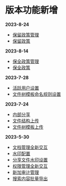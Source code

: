 <!-- # 更新日志 -->
<!-- __2022-12-16__ -->
<!-- + <a href="/zh/v1.1.6/o-admin-log-manage">日志管理</a> -->
<!-- + <a href="/zh/v1.1.6/o-admin-user#ldap模式">用户Ldap模式</a> -->
# 版本功能新增
__2023-8-24__
+ <a href="/zh/v1.1.6/admin-hold-policy.html#保留政策管理">保留政策管理<Badge type="note" text="1.2.1" /></a>
+ <a href="/zh/v1.1.6/file-hold.html#保留政策">保留政策<Badge type="note" text="1.2.1" /></a>


__2023-8-14__
+ <a href="/zh/v1.1.6/admin-hold-policy.html">保全政策管理<Badge type="note" text="1.2.0" /></a>
+ <a href="/zh/v1.1.6/file-hold.html">保全政策<Badge type="note" text="1.2.0" /></a>
  
__2023-7-28__
+ <a href="/zh/v1.1.6/admin-user.html#用户管理">活跃用户设置</a><Badge type="note" text="1.1.9" vertical="top"/>
+ <a href="/zh/v1.1.6/admin-folder-cabinet.html">文件树模板命名规则设置</a><Badge type="note" text="1.1.9" vertical="top"/>
  
__2023-7-24__
+ <a href="/zh/v1.1.6/manage-doc-tree.html#_2-7-内部分享">内部分享</a>
+ <a href="/zh/v1.1.6/manage-doc-tree.html#_2-1-上传文件-文件夹">文件结构上传</a>
+ <a href="/zh/v1.1.6/manage-folder-cabinet.html">文件树模板上传</a>

__2023-5-30__
+ <a href="/zh/v1.1.6/manage-doc-tree.html">文档管理全新交互</a>
+ <a href="/zh/v1.1.6/admin-water-mark.html">水印配置</a>
+ <a href="/zh/v1.1.6/manage-doc-tree.html#_2-3-批量分享文件">分享文件水印设置</a>
+ <a href="/zh/v1.1.6/admin-file-permission.html">权限管理全新交互</a>
+ <a href="/zh/v1.1.6/admin-audit.html">新加审计管理</a>
+ <a href="/zh/v1.1.6/file-search.html">搜索内容批量导出</a>
<!-- <Home />
<script setup lang="ts">
import Home from '@theme/log.vue'
</script> -->

